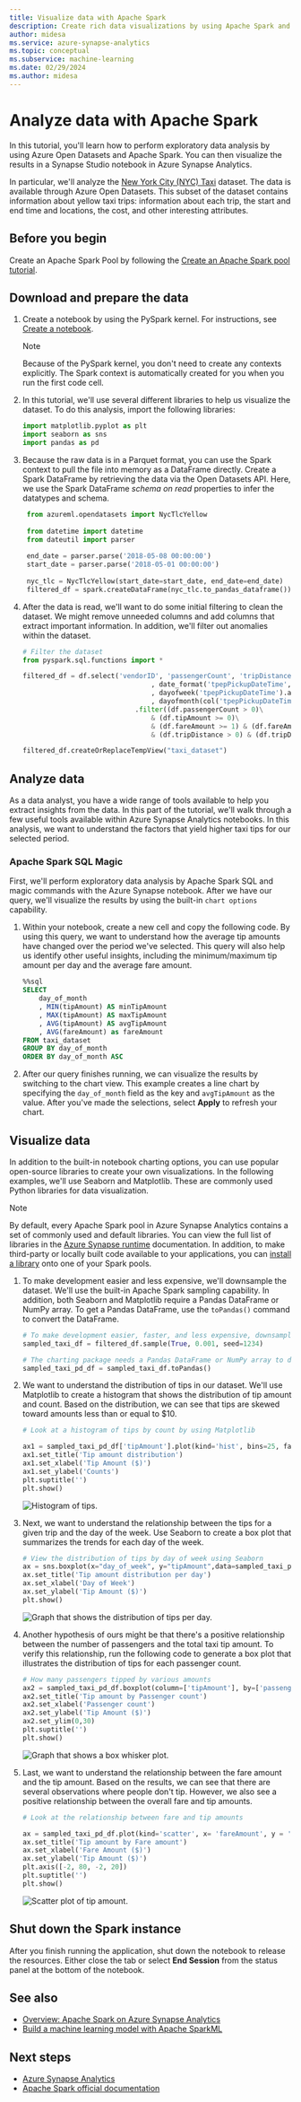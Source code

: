 ```yaml
---
title: Visualize data with Apache Spark 
description: Create rich data visualizations by using Apache Spark and Azure Synapse Analytics notebooks
author: midesa
ms.service: azure-synapse-analytics
ms.topic: conceptual
ms.subservice: machine-learning
ms.date: 02/29/2024
ms.author: midesa
---
```


# Analyze data with Apache Spark

In this tutorial, you'll learn how to perform exploratory data analysis by using Azure Open Datasets and Apache Spark. You can then visualize the results in a Synapse Studio notebook in Azure Synapse Analytics.

In particular, we'll analyze the [New York City (NYC) Taxi](https://azure.microsoft.com/services/open-datasets/catalog/nyc-taxi-limousine-commission-yellow-taxi-trip-records/) dataset. The data is available through Azure Open Datasets. This subset of the dataset contains information about yellow taxi trips: information about each trip, the start and end time and locations, the cost, and other interesting attributes.
  
## Before you begin
Create an Apache Spark Pool by following the [Create an Apache Spark pool tutorial](../articles/../quickstart-create-apache-spark-pool-studio.md). 

## Download and prepare the data
1. Create a notebook by using the PySpark kernel. For instructions, see [Create a notebook](../quickstart-apache-spark-notebook.md#create-a-notebook). 
   
   > [!Note]
   > Because of the PySpark kernel, you don't need to create any contexts explicitly. The Spark context is automatically created for you when you run the first code cell.

2. In this tutorial, we'll use several different libraries to help us visualize the dataset. To do this analysis, import the following libraries: 

   ```python
   import matplotlib.pyplot as plt
   import seaborn as sns
   import pandas as pd
   ```

3. Because the raw data is in a Parquet format, you can use the Spark context to pull the file into memory as a DataFrame directly. Create a Spark DataFrame by retrieving the data via the Open Datasets API. Here, we use the Spark DataFrame *schema on read* properties to infer the datatypes and schema.

   ```python
    from azureml.opendatasets import NycTlcYellow
    
    from datetime import datetime
    from dateutil import parser
    
    end_date = parser.parse('2018-05-08 00:00:00')
    start_date = parser.parse('2018-05-01 00:00:00')
    
    nyc_tlc = NycTlcYellow(start_date=start_date, end_date=end_date)
    filtered_df = spark.createDataFrame(nyc_tlc.to_pandas_dataframe())

   ```

4. After the data is read, we'll want to do some initial filtering to clean the dataset. We might remove unneeded columns and add columns that extract important information. In addition, we'll filter out anomalies within the dataset.

   ```python
   # Filter the dataset 
   from pyspark.sql.functions import *

   filtered_df = df.select('vendorID', 'passengerCount', 'tripDistance','paymentType', 'fareAmount', 'tipAmount'\
                                   , date_format('tpepPickupDateTime', 'hh').alias('hour_of_day')\
                                   , dayofweek('tpepPickupDateTime').alias('day_of_week')\
                                   , dayofmonth(col('tpepPickupDateTime')).alias('day_of_month'))\
                               .filter((df.passengerCount > 0)\
                                   & (df.tipAmount >= 0)\
                                   & (df.fareAmount >= 1) & (df.fareAmount <= 250)\
                                   & (df.tripDistance > 0) & (df.tripDistance <= 200))

   filtered_df.createOrReplaceTempView("taxi_dataset")
   ```

## Analyze data
As a data analyst, you have a wide range of tools available to help you extract insights from the data. In this part of the tutorial, we'll walk through a few useful tools available within Azure Synapse Analytics notebooks. In this analysis, we want to understand the factors that yield higher taxi tips for our selected period.

### Apache Spark SQL Magic 
First, we'll perform exploratory data analysis by Apache Spark SQL and magic commands with the Azure Synapse notebook. After we have our query, we'll visualize the results by using the built-in ```chart options``` capability. 

1. Within your notebook, create a new cell and copy the following code. By using this query, we want to understand how the average tip amounts have changed over the period we've selected. This query will also help us identify other useful insights, including the minimum/maximum tip amount per day and the average fare amount.
   
   ```sql
   %%sql
   SELECT 
       day_of_month
       , MIN(tipAmount) AS minTipAmount
       , MAX(tipAmount) AS maxTipAmount
       , AVG(tipAmount) AS avgTipAmount
       , AVG(fareAmount) as fareAmount
   FROM taxi_dataset 
   GROUP BY day_of_month
   ORDER BY day_of_month ASC
   ```

2. After our query finishes running, we can visualize the results by switching to the chart view. This example creates a line chart by specifying the ```day_of_month``` field as the key and ```avgTipAmount``` as the value. After you've made the selections, select **Apply** to refresh your chart. 
   
## Visualize data
In addition to the built-in notebook charting options, you can use popular open-source libraries to create your own visualizations. In the following examples, we'll use Seaborn and Matplotlib. These are commonly used Python libraries for data visualization. 

> [!Note]
> By default, every Apache Spark pool in Azure Synapse Analytics contains a set of commonly used and default libraries. You can view the full list of libraries in the [Azure Synapse runtime](../spark/apache-spark-version-support.md) documentation. In addition, to make third-party or locally built code available to your applications, you can [install a library](../spark/apache-spark-azure-portal-add-libraries.md) onto one of your Spark pools.

1. To make development easier and less expensive, we'll downsample the dataset. We'll use the built-in Apache Spark sampling capability. In addition, both Seaborn and Matplotlib require a Pandas DataFrame or NumPy array. To get a Pandas DataFrame, use the ```toPandas()``` command to convert the DataFrame.

   ```python
   # To make development easier, faster, and less expensive, downsample for now
   sampled_taxi_df = filtered_df.sample(True, 0.001, seed=1234)

   # The charting package needs a Pandas DataFrame or NumPy array to do the conversion
   sampled_taxi_pd_df = sampled_taxi_df.toPandas()
   ```

1. We  want to understand the distribution of tips in our dataset. We'll use Matplotlib to create a histogram that shows the distribution of tip amount and count. Based on the distribution, we can see that tips are skewed toward amounts less than or equal to $10.

   ```python
   # Look at a histogram of tips by count by using Matplotlib

   ax1 = sampled_taxi_pd_df['tipAmount'].plot(kind='hist', bins=25, facecolor='lightblue')
   ax1.set_title('Tip amount distribution')
   ax1.set_xlabel('Tip Amount ($)')
   ax1.set_ylabel('Counts')
   plt.suptitle('')
   plt.show()
   ```

   ![Histogram of tips.](./media/apache-spark-machine-learning-mllib-notebook/histogram.png)

1. Next, we want to understand the relationship between the tips for a given trip and the day of the week. Use Seaborn to create a box plot that summarizes the trends for each day of the week. 

   ```python
   # View the distribution of tips by day of week using Seaborn
   ax = sns.boxplot(x="day_of_week", y="tipAmount",data=sampled_taxi_pd_df, showfliers = False)
   ax.set_title('Tip amount distribution per day')
   ax.set_xlabel('Day of Week')
   ax.set_ylabel('Tip Amount ($)')
   plt.show()

   ```
   ![Graph that shows the distribution of tips per day.](./media/apache-spark-data-viz/data-analyst-tutorial-per-day.png)

4. Another hypothesis of ours might be that there's a positive relationship between the number of passengers and the total taxi tip amount. To verify this relationship, run the following code to generate a box plot that illustrates the distribution of tips for each passenger count. 
   
   ```python
   # How many passengers tipped by various amounts 
   ax2 = sampled_taxi_pd_df.boxplot(column=['tipAmount'], by=['passengerCount'])
   ax2.set_title('Tip amount by Passenger count')
   ax2.set_xlabel('Passenger count')
   ax2.set_ylabel('Tip Amount ($)')
   ax2.set_ylim(0,30)
   plt.suptitle('')
   plt.show()
   ```
   ![Graph that shows a box whisker plot.](./media/apache-spark-machine-learning-mllib-notebook/box-whisker-plot.png)

1. Last, we want to understand the relationship between the fare amount and the tip amount. Based on the results, we can see that there are several observations where people don't tip. However, we also see a positive relationship between the overall fare and tip amounts.
   
   ```python
   # Look at the relationship between fare and tip amounts

   ax = sampled_taxi_pd_df.plot(kind='scatter', x= 'fareAmount', y = 'tipAmount', c='blue', alpha = 0.10, s=2.5*(sampled_taxi_pd_df['passengerCount']))
   ax.set_title('Tip amount by Fare amount')
   ax.set_xlabel('Fare Amount ($)')
   ax.set_ylabel('Tip Amount ($)')
   plt.axis([-2, 80, -2, 20])
   plt.suptitle('')
   plt.show()
   ```
   ![Scatter plot of tip amount.](./media/apache-spark-machine-learning-mllib-notebook/scatter.png)

## Shut down the Spark instance

After you finish running the application, shut down the notebook to release the resources. Either close the tab or select **End Session** from the status panel at the bottom of the notebook.

## See also

- [Overview: Apache Spark on Azure Synapse Analytics](apache-spark-overview.md)
- [Build a machine learning model with Apache SparkML](../spark/apache-spark-machine-learning-mllib-notebook.md)

## Next steps

- [Azure Synapse Analytics](../index.yml)
- [Apache Spark official documentation](https://spark.apache.org/docs/latest/)